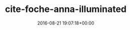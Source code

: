 ---
title:		"cite-foche-anna-illuminated"
type:		"photos"
mediatype:		"upload"
description:		"TBC"
date:		"2016-08-21 19:07:18+00:00"
album:		"abandoned"
filename:		"cite-foche-anna-illuminated.md"
series:		""
cl_public_id:		"abandoned/cite-foche-anna-illuminated"
cl_version:		1497000046
format:		"tiff"
bytes:		1596336
width:		810
height:		1440
colours:
- "#1B160E"
- "#050504"
- "#040301"
- "#070904"
- "#030603"
- "#F6E7D2"
- "#060201"
- "#211811"
- "#000200"
- "#030501"
- "#715C42"
- "#745743"
exposure_mode:		"Auto"
program:		"Aperture-priority AE"
aperture:		"2.8"
focal_length:		"56.0 mm"
iso:		"1250"
shutter_speed:		"1/80"
metering:		"Spot"
flash:		"Off, Did not fire"
white_balance:		"As Shot"
colour_temp:		"5950"
has_crop:		"true"
orientation:		"Horizontal (normal)"
camera_model:		"NIKON D800"
lens_info:		"24-70mm f/2.8"
artist:		"No artist info"
x_resolution:		"300"
y_resolution:		"300"
---